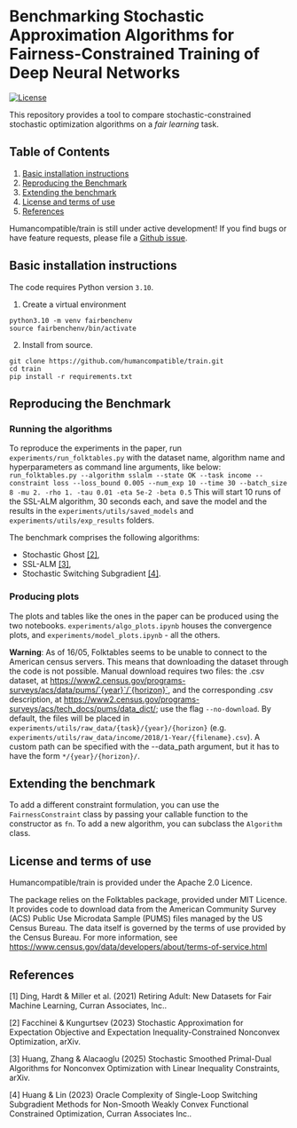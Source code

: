 # Benchmarking Stochastic Approximation Algorithms for Fairness-Constrained Training of Deep Neural Networks

[![License](https://img.shields.io/badge/License-Apache_2.0-blue.svg)](https://opensource.org/licenses/Apache-2.0)

This repository provides a tool to compare stochastic-constrained stochastic optimization algorithms on a _fair learning_ task.

## Table of Contents
1. [Basic installation instructions](#basic-installation-instructions)
2. [Reproducing the Benchmark](#reproducing-the-benchmark)
3. [Extending the benchmark](#extending-the-benchmark) <!-- 6. [Citing humancompatible/train](#Citing-humancompatible/train) -->
4. [License and terms of use](#license-and-terms-of-use)
5. [References](#references)

Humancompatible/train is still under active development! If you find bugs or have feature
requests, please file a
[Github issue](https://github.com/humancompatible/train/issues). 

## Basic installation instructions
The code requires Python version ```3.10```.

1. Create a virtual environment
```
python3.10 -m venv fairbenchenv
source fairbenchenv/bin/activate
```
2. Install from source.
```
git clone https://github.com/humancompatible/train.git
cd train
pip install -r requirements.txt
```
<!-- Install via pip -->
<!-- ``` -->
<!-- pip install folktables -->
<!-- ``` -->

## Reproducing the Benchmark

### Running the algorithms
To reproduce the experiments in the paper, run ```experiments/run_folktables.py``` with the dataset name, algorithm name and hyperparameters as command line arguments, like below:
```run_folktables.py --algorithm sslalm --state OK --task income --constraint loss --loss_bound 0.005 --num_exp 10 --time 30 --batch_size 8 -mu 2. -rho 1. -tau 0.01 -eta 5e-2 -beta 0.5```
This will start 10 runs of the SSL-ALM algorithm, 30 seconds each, and save the model and the results in the ```experiments/utils/saved_models``` and ```experiments/utils/exp_results``` folders.

The benchmark comprises the following algorithms:
- Stochastic Ghost [[2]](#2),
- SSL-ALM [[3]](#3),
- Stochastic Switching Subgradient [[4]](#4).

### Producing plots
The plots and tables like the ones in the paper can be produced using the two notebooks. `experiments/algo_plots.ipynb` houses the convergence plots, and `experiments/model_plots.ipynb` - all the others.

**Warning**: As of 16/05, Folktables seems to be unable to connect to the American census servers. This means that downloading the dataset through the code is not possible. Manual download requires two files: the .csv dataset, at https://www2.census.gov/programs-surveys/acs/data/pums/`{year}`/`{horizon}`, and the corresponding .csv description, at https://www2.census.gov/programs-surveys/acs/tech_docs/pums/data_dict/; use the flag ```--no-download```. By default, the files will be placed in `experiments/utils/raw_data/{task}/{year}/{horizon}` (e.g. `experiments/utils/raw_data/income/2018/1-Year/{filename}.csv`). A custom path can be specified with the --data_path argument, but it has to have the form `*/{year}/{horizon}/`.

## Extending the benchmark 

To add a different constraint formulation, you can use the ```FairnessConstraint``` class by passing your callable function to the constructor as ```fn```.
To add a new algorithm, you can subclass the ```Algorithm``` class.

## License and terms of use

Humancompatible/train is provided under the Apache 2.0 Licence.

The package relies on the Folktables package, provided under MIT Licence.
It provides code to download data from the American Community Survey
(ACS) Public Use Microdata Sample (PUMS) files managed by the US Census Bureau.
The data itself is governed by the terms of use provided by the Census Bureau.
For more information, see https://www.census.gov/data/developers/about/terms-of-service.html

<!-- ## Cite this work -->

<!-- If you use this work, we encourage you to cite our paper, and the folktables dataset [[1]](#1). -->

<!-- ``` -->
<!-- @article{ding2021retiring, -->
<!--   title={Retiring Adult: New Datasets for Fair Machine Learning}, -->
<!--   author={Ding, Frances and Hardt, Moritz and Miller, John and Schmidt, Ludwig}, -->
<!--   journal={Advances in Neural Information Processing Systems}, -->
<!--   volume={34}, -->
<!--   year={2021} -->
<!-- } -->
<!-- ``` -->


## References

<a id="1">[1]</a> 
Ding, Hardt & Miller et al. (2021) Retiring Adult: New Datasets for Fair Machine Learning, Curran Associates, Inc..

<a id="2">[2]</a> 
Facchinei & Kungurtsev (2023) Stochastic Approximation for Expectation Objective and Expectation Inequality-Constrained Nonconvex Optimization, arXiv.

<a id="3">[3]</a> 
Huang, Zhang & Alacaoglu (2025) Stochastic Smoothed Primal-Dual Algorithms for Nonconvex Optimization with Linear Inequality Constraints, arXiv.

<a id="4">[4]</a> 
Huang & Lin (2023) Oracle Complexity of Single-Loop Switching Subgradient Methods for Non-Smooth Weakly Convex Functional Constrained Optimization, Curran Associates Inc..

